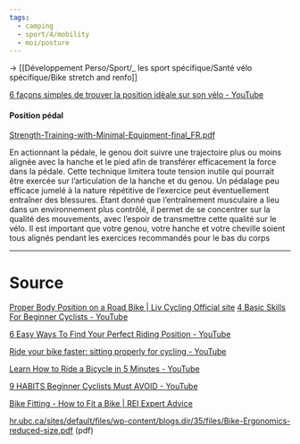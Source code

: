 ```yaml
---
tags:
  - camping
  - sport/4/mobility
  - moi/posture
---
```

-> [[Développement Perso/Sport/_ les sport spécifique/Santé vélo spécifique/Bike stretch and renfo]]

[6 façons simples de trouver la position idéale sur son vélo - YouTube](https://www.youtube.com/shorts/v6tgT2jh1qI)


#### Position pédal
[Strength-Training-with-Minimal-Equipment-final\_FR.pdf](https://csiontario.ca/wp-content/uploads/2022/05/Strength-Training-with-Minimal-Equipment-final_FR.pdf)

En actionnant la pédale, le genou doit suivre une trajectoire plus ou moins alignée avec la hanche et le pied afin de transférer efficacement la force dans la pédale. Cette technique limitera toute tension inutile qui pourrait être exercée sur l’articulation de la hanche et du genou. Un pédalage peu efficace jumelé à la nature répétitive de l’exercice peut éventuellement entraîner des blessures. Étant donné que l’entraînement musculaire a lieu dans un environnement plus contrôlé, il permet de se concentrer sur la qualité des mouvements, avec l’espoir de transmettre cette qualité sur le vélo. Il est important que votre genou, votre hanche et votre cheville soient tous alignés pendant les exercices recommandés pour le bas du corps


----
# Source
[Proper Body Position on a Road Bike | Liv Cycling Official site](https://www.liv-cycling.com/global/campaigns/proper-body-position-on-a-road-bike/20716)
[4 Basic Skills For Beginner Cyclists - YouTube](https://www.youtube.com/watch?v=4ssLDk1eX9w)

[6 Easy Ways To Find Your Perfect Riding Position - YouTube](https://www.youtube.com/watch?v=ZAXXJdTkWkY)


[Ride your bike faster: sitting properly for cycling - YouTube](https://www.youtube.com/watch?v=DAidrTRskLI)

[Learn How to Ride a Bicycle in 5 Minutes - YouTube](https://www.youtube.com/watch?v=GyLlw1CgXf8)

[9 HABITS Beginner Cyclists Must AVOID - YouTube](https://www.youtube.com/watch?v=gUapMtJIb1s)


[Bike Fitting - How to Fit a Bike | REI Expert Advice](https://www.rei.com/learn/expert-advice/bike-fit.html)



[hr.ubc.ca/sites/default/files/wp-content/blogs.dir/35/files/Bike-Ergonomics-reduced-size.pdf](https://hr.ubc.ca/sites/default/files/wp-content/blogs.dir/35/files/Bike-Ergonomics-reduced-size.pdf) (pdf)
